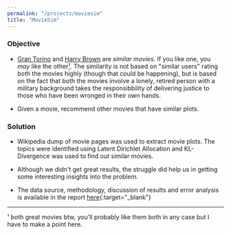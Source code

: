 ```yaml
---
permalink: "/projects/moviesim"
title: "MovieSim"
---
```


### Objective
- [Gran Torino](https://www.imdb.com/title/tt1205489/) and [Harry Brown](https://www.imdb.com/title/tt1289406/) are _similar movies_. If you like one, you _may_ like the other<a href="#comment">¹</a>. The similarity is not based on "similar users" rating both the movies highly (though that could be happening), but is based on the fact that both the movies involve a lonely, retired person with a military background takes the responsibbility of delivering justice to those who have been wronged in their own hands.

- Given a movie, recommend other movies that have similar plots.

### Solution

- Wikipedia dump of movie pages was used to extract movie plots. The topics were identified using Latent Dirichlet Allocation and KL-Divergence was used to find out similar movies.

- Although we didn't get great results, the struggle did help us in getting some interesting insights into the problem.

- The data source, methodology, discussion of results and error analysis is available in the report [here](https://docs.google.com/viewer?url=https://github.com/madaan/madaan.github.io/raw/master/res/papers/moviesim.pdf){:target="_blank"}


---
<span id="comment">¹ both great movies btw, you'll probably like them both in any case but I have to make a point here.</span>
